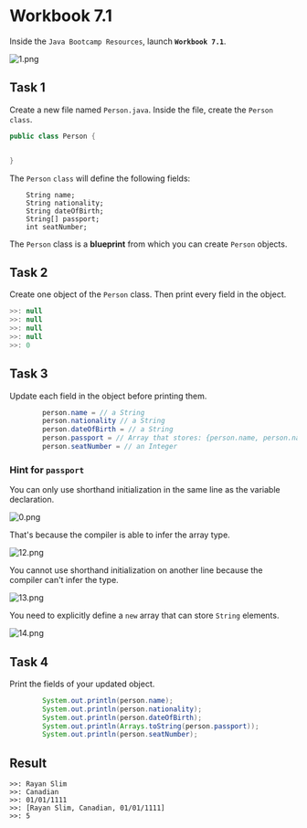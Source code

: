 # Workbook 7.1

Inside the `Java Bootcamp Resources`, launch **`Workbook 7.1`**.

![1.png](https://firebasestorage.googleapis.com/v0/b/learnthepart-75aed.appspot.com/o/images%2Ff32f7672-ee23-4a8d-ac9d-6b728ce93576?alt=media&token=cca21ed2-40c2-403f-a26a-69581239cc5e)

## **Task 1**

Create a new file named `Person.java`. Inside the file, create the `Person`  `class`.

```java
public class Person {


}
```

The `Person` `class` will define the following fields:

```
    String name;
    String nationality;
    String dateOfBirth;
    String[] passport;
    int seatNumber;
```

The `Person` class is a **blueprint** from which you can create `Person` objects.

## **Task 2**

Create one object of the `Person` class. Then print every field in the object.

```java
>>﻿: null
>>﻿: null
>>﻿: null
>>﻿: null
>>﻿: 0
```

## **Task 3**

Update each field in the object before printing them.

```java
        person.name = // a String
        person.nationality // a String
        person.dateOfBirth = // a String
        person.passport = // Array that stores: {person.name, person.nationality, person.dateOfBirth}
        person.seatNumber = // an Integer
```
### Hint for `passport`

You can only use shorthand initialization in the same line as the variable declaration.

![0.png](https://firebasestorage.googleapis.com/v0/b/learnthepart-75aed.appspot.com/o/images%2F63a767b8-6b63-4c3e-905a-5ce626243c3f?alt=media&token=8801430f-bcbf-48a3-ad4a-db8683c4da39)

That's because the compiler is able to infer the array type.

![12.png](https://firebasestorage.googleapis.com/v0/b/learnthepart-75aed.appspot.com/o/images%2F9237d2f9-bf6e-4d8c-bb09-1e3090ad3fca?alt=media&token=0a52f1c7-d445-497e-bf8e-9fa6d06dea69)

You cannot use shorthand initialization on another line because the compiler can't infer the type.

![13.png](https://firebasestorage.googleapis.com/v0/b/learnthepart-75aed.appspot.com/o/images%2F846051bd-4687-4a87-ac55-391074a2ba36?alt=media&token=515d62b3-cee8-466f-b9ac-ef42c1c8f834)

You need to explicitly define a `new` array that can store `String` elements.

![14.png](https://firebasestorage.googleapis.com/v0/b/learnthepart-75aed.appspot.com/o/images%2F4886a529-732d-4327-8f2b-6d6319508d09?alt=media&token=a7c6e50a-fe75-43a2-b063-1ca4732d8736)

## Task 4

Print the fields of your updated object.

```java
        System.out.println(person.name);
        System.out.println(person.nationality);
        System.out.println(person.dateOfBirth);
        System.out.println(Arrays.toString(person.passport));
        System.out.println(person.seatNumber);
```
## Result
```
>>﻿: Rayan Slim
>>﻿: Canadian
>>﻿: 01﻿/﻿01﻿/﻿1111
>>﻿: [Rayan Slim, Canadian, 01﻿/﻿01﻿/﻿1111﻿]
>>﻿: 5
```
